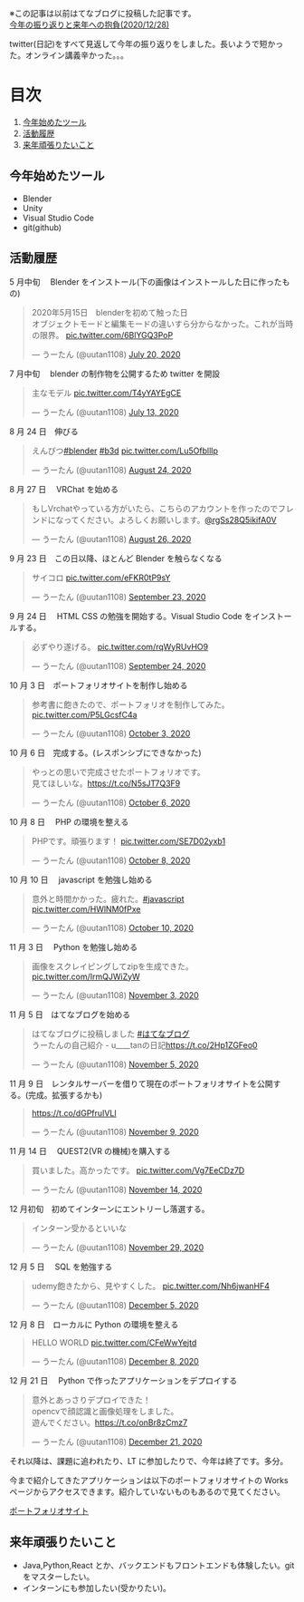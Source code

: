 ※この記事は以前はてなブログに投稿した記事です。  
[今年の振り返りと来年への抱負(2020/12/28)](https://uu-tan.hatenablog.jp/entry/2020/12/28/225843)

twitter(日記)をすべて見返して今年の振り返りをしました。長いようで短かった。オンライン講義辛かった。。。

# 目次

1. [今年始めたツール](#anchor1)
1. [活動履歴](#anchor2)
1. [来年頑張りたいこと](#anchor3)

<a id="anchor1"></a>

## 今年始めたツール

- Blender
- Unity
- Visual Studio Code
- git(github)

<a id="anchor2"></a>

## 活動履歴

5 月中旬　 Blender をインストール(下の画像はインストールした日に作ったもの)

<blockquote class="twitter-tweet"><p lang="ja" dir="ltr">2020年5月15日　blenderを初めて触った日<br>オブジェクトモードと編集モードの違いすら分からなかった。これが当時の限界。 <a href="https://t.co/6BlYGQ3PoP">pic.twitter.com/6BlYGQ3PoP</a></p>&mdash; うーたん (@uutan1108) <a href="https://twitter.com/uutan1108/status/1285057237753331712?ref_src=twsrc%5Etfw">July 20, 2020</a></blockquote> <script async src="https://platform.twitter.com/widgets.js" charset="utf-8"></script>

7 月中旬　 blender の制作物を公開するため twitter を開設

<blockquote class="twitter-tweet"><p lang="ja" dir="ltr">主なモデル <a href="https://t.co/T4yYAYEgCE">pic.twitter.com/T4yYAYEgCE</a></p>&mdash; うーたん (@uutan1108) <a href="https://twitter.com/uutan1108/status/1282699703268732929?ref_src=twsrc%5Etfw">July 13, 2020</a></blockquote> <script async src="https://platform.twitter.com/widgets.js" charset="utf-8"></script>

8 月 24 日　伸びる

<blockquote class="twitter-tweet"><p lang="ja" dir="ltr">えんぴつ<a href="https://twitter.com/hashtag/blender?src=hash&amp;ref_src=twsrc%5Etfw">#blender</a> <a href="https://twitter.com/hashtag/b3d?src=hash&amp;ref_src=twsrc%5Etfw">#b3d</a> <a href="https://t.co/Lu5OfbllIp">pic.twitter.com/Lu5OfbllIp</a></p>&mdash; うーたん (@uutan1108) <a href="https://twitter.com/uutan1108/status/1297851349724352512?ref_src=twsrc%5Etfw">August 24, 2020</a></blockquote> <script async src="https://platform.twitter.com/widgets.js" charset="utf-8"></script>

8 月 27 日　 VRChat を始める

<blockquote class="twitter-tweet"><p lang="ja" dir="ltr">もしVrchatやっている方がいたら、こちらのアカウントを作ったのでフレンドになってください。よろしくお願いします。<a href="https://twitter.com/rgSs28Q5ikifA0V?ref_src=twsrc%5Etfw">@rgSs28Q5ikifA0V</a></p>&mdash; うーたん (@uutan1108) <a href="https://twitter.com/uutan1108/status/1298653469201506304?ref_src=twsrc%5Etfw">August 26, 2020</a></blockquote> <script async src="https://platform.twitter.com/widgets.js" charset="utf-8"></script>

9 月 23 日　この日以降、ほとんど Blender を触らなくなる

<blockquote class="twitter-tweet"><p lang="ja" dir="ltr">サイコロ <a href="https://t.co/eFKR0tP9sY">pic.twitter.com/eFKR0tP9sY</a></p>&mdash; うーたん (@uutan1108) <a href="https://twitter.com/uutan1108/status/1308641841286266881?ref_src=twsrc%5Etfw">September 23, 2020</a></blockquote> <script async src="https://platform.twitter.com/widgets.js" charset="utf-8"></script>

9 月 24 日　 HTML CSS の勉強を開始する。Visual Studio Code をインストールする。

<blockquote class="twitter-tweet"><p lang="ja" dir="ltr">必ずやり遂げる。 <a href="https://t.co/rqWyRUvHO9">pic.twitter.com/rqWyRUvHO9</a></p>&mdash; うーたん (@uutan1108) <a href="https://twitter.com/uutan1108/status/1309092259221176321?ref_src=twsrc%5Etfw">September 24, 2020</a></blockquote> <script async src="https://platform.twitter.com/widgets.js" charset="utf-8"></script>

10 月 3 日　ポートフォリオサイトを制作し始める

<blockquote class="twitter-tweet"><p lang="ja" dir="ltr">参考書に飽きたので、ポートフォリオを制作してみた。 <a href="https://t.co/P5LGcsfC4a">pic.twitter.com/P5LGcsfC4a</a></p>&mdash; うーたん (@uutan1108) <a href="https://twitter.com/uutan1108/status/1312382958595006466?ref_src=twsrc%5Etfw">October 3, 2020</a></blockquote> <script async src="https://platform.twitter.com/widgets.js" charset="utf-8"></script>

10 月 6 日　完成する。(レスポンシブにできなかった)

<blockquote class="twitter-tweet"><p lang="ja" dir="ltr">やっとの思いで完成させたポートフォリオです。<br>見てほしいな。<a href="https://t.co/N5sJT7Q3F9">https://t.co/N5sJT7Q3F9</a></p>&mdash; うーたん (@uutan1108) <a href="https://twitter.com/uutan1108/status/1313493475980173313?ref_src=twsrc%5Etfw">October 6, 2020</a></blockquote> <script async src="https://platform.twitter.com/widgets.js" charset="utf-8"></script>

10 月 8 日　 PHP の環境を整える

<blockquote class="twitter-tweet"><p lang="ja" dir="ltr">PHPです。頑張ります！ <a href="https://t.co/SE7D02yxb1">pic.twitter.com/SE7D02yxb1</a></p>&mdash; うーたん (@uutan1108) <a href="https://twitter.com/uutan1108/status/1314177082176331783?ref_src=twsrc%5Etfw">October 8, 2020</a></blockquote> <script async src="https://platform.twitter.com/widgets.js" charset="utf-8"></script>

10 月 10 日　 javascript を勉強し始める

<blockquote class="twitter-tweet"><p lang="ja" dir="ltr">意外と時間かかった。疲れた。<a href="https://twitter.com/hashtag/javascript?src=hash&amp;ref_src=twsrc%5Etfw">#javascript</a> <a href="https://t.co/HWlNM0fPxe">pic.twitter.com/HWlNM0fPxe</a></p>&mdash; うーたん (@uutan1108) <a href="https://twitter.com/uutan1108/status/1314806721223688193?ref_src=twsrc%5Etfw">October 10, 2020</a></blockquote> <script async src="https://platform.twitter.com/widgets.js" charset="utf-8"></script>

11 月 3 日　 Python を勉強し始める

<blockquote class="twitter-tweet"><p lang="ja" dir="ltr">画像をスクレイピングしてzipを生成できた。 <a href="https://t.co/IrmQJWiZyW">pic.twitter.com/IrmQJWiZyW</a></p>&mdash; うーたん (@uutan1108) <a href="https://twitter.com/uutan1108/status/1323482015719542785?ref_src=twsrc%5Etfw">November 3, 2020</a></blockquote> <script async src="https://platform.twitter.com/widgets.js" charset="utf-8"></script>

11 月 5 日　はてなブログを始める

<blockquote class="twitter-tweet"><p lang="ja" dir="ltr">はてなブログに投稿しました <a href="https://twitter.com/hashtag/%E3%81%AF%E3%81%A6%E3%81%AA%E3%83%96%E3%83%AD%E3%82%B0?src=hash&amp;ref_src=twsrc%5Etfw">#はてなブログ</a><br>うーたんの自己紹介 - u____tanの日記<a href="https://t.co/2Hp1ZGFeo0">https://t.co/2Hp1ZGFeo0</a></p>&mdash; うーたん (@uutan1108) <a href="https://twitter.com/uutan1108/status/1324287301405478913?ref_src=twsrc%5Etfw">November 5, 2020</a></blockquote> <script async src="https://platform.twitter.com/widgets.js" charset="utf-8"></script>

11 月 9 日　レンタルサーバーを借りて現在のポートフォリオサイトを公開する。(完成。拡張するかも)

<blockquote class="twitter-tweet"><p lang="und" dir="ltr"><a href="https://t.co/dGPfruIVLl">https://t.co/dGPfruIVLl</a></p>&mdash; うーたん (@uutan1108) <a href="https://twitter.com/uutan1108/status/1325753673008381952?ref_src=twsrc%5Etfw">November 9, 2020</a></blockquote> <script async src="https://platform.twitter.com/widgets.js" charset="utf-8"></script>

11 月 14 日　 QUEST2(VR の機械)を購入する

<blockquote class="twitter-tweet"><p lang="ja" dir="ltr">買いました。高かったです。 <a href="https://t.co/Vg7EeCDz7D">pic.twitter.com/Vg7EeCDz7D</a></p>&mdash; うーたん (@uutan1108) <a href="https://twitter.com/uutan1108/status/1327579560745943041?ref_src=twsrc%5Etfw">November 14, 2020</a></blockquote> <script async src="https://platform.twitter.com/widgets.js" charset="utf-8"></script>

12 月初旬　初めてインターンにエントリーし落選する。

<blockquote class="twitter-tweet"><p lang="ja" dir="ltr">インターン受かるといいな</p>&mdash; うーたん (@uutan1108) <a href="https://twitter.com/uutan1108/status/1332876428249952256?ref_src=twsrc%5Etfw">November 29, 2020</a></blockquote> <script async src="https://platform.twitter.com/widgets.js" charset="utf-8"></script>

12 月 5 日　 SQL を勉強する

<blockquote class="twitter-tweet"><p lang="ja" dir="ltr">udemy飽きたから、見やすくした。 <a href="https://t.co/Nh6jwanHF4">pic.twitter.com/Nh6jwanHF4</a></p>&mdash; うーたん (@uutan1108) <a href="https://twitter.com/uutan1108/status/1335189996651704320?ref_src=twsrc%5Etfw">December 5, 2020</a></blockquote> <script async src="https://platform.twitter.com/widgets.js" charset="utf-8"></script>

12 月 8 日　ローカルに Python の環境を整える

<blockquote class="twitter-tweet"><p lang="en" dir="ltr">HELLO WORLD <a href="https://t.co/CFeWwYejtd">pic.twitter.com/CFeWwYejtd</a></p>&mdash; うーたん (@uutan1108) <a href="https://twitter.com/uutan1108/status/1336253717352333313?ref_src=twsrc%5Etfw">December 8, 2020</a></blockquote> <script async src="https://platform.twitter.com/widgets.js" charset="utf-8"></script>

12 月 21 日　 Python で作ったアプリケーションをデプロイする

<blockquote class="twitter-tweet"><p lang="ja" dir="ltr">意外とあっさりデプロイできた！<br>opencvで顔認識と画像処理をしました。<br>遊んでください。<a href="https://t.co/onBr8zCmz7">https://t.co/onBr8zCmz7</a></p>&mdash; うーたん (@uutan1108) <a href="https://twitter.com/uutan1108/status/1340937885311139841?ref_src=twsrc%5Etfw">December 21, 2020</a></blockquote> <script async src="https://platform.twitter.com/widgets.js" charset="utf-8"></script>

それ以降は、課題に追われたり、LT に参加したりで、今年は終了です。多分。

今まで紹介してきたアプリケーションは以下のポートフォリオサイトの Works ページからアクセスできます。紹介していないものもあるので見てください。

[ポートフォリオサイト](http://utan.php.xdomain.jp/)

<a id="anchor3"></a>

## 来年頑張りたいこと

- Java,Python,React とか、バックエンドもフロントエンドも体験したい。git をマスターしたい。
- インターンにも参加したい(受かりたい)。
